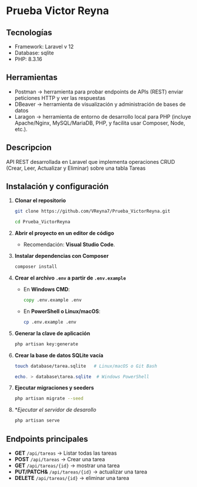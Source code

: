 # Prueba Victor Reyna 

## Tecnologías
* Framework: Laravel v 12
* Database: sqlite
* PHP: 8.3.16
  
## Herramientas
* Postman -> herramienta para probar endpoints de APIs (REST) enviar peticiones HTTP y ver las respuestas
* DBeaver -> herramienta de visualización y administración de bases de datos
* Laragon -> herramienta de entorno de desarrollo local para PHP (incluye Apache/Nginx, MySQL/MariaDB, PHP, y facilita usar Composer, Node, etc.).

## Descripcion
API REST desarrollada en Laravel que implementa operaciones CRUD (Crear, Leer, Actualizar y Eliminar) sobre una tabla Tareas

## Instalación y configuración
1. **Clonar el repositorio**
    
    ```bash 
    git clone https://github.com/VReyna7/Prueba_VictorReyna.git
    ```

    ```bash
    cd Prueba_VictorReyna
    ```
2. **Abrir el proyecto en un editor de código**  
    - Recomendación: **Visual Studio Code**.

3. **Instalar dependencias con Composer**
    
    ```bash
    composer install
    ```
    
4. **Crear el archivo `.env` a partir de `.env.example`**  

   - En **Windows CMD**:
     ```cmd
     copy .env.example .env
     ```
   - En **PowerShell o Linux/macOS**:
     ```bash
     cp .env.example .env
     ```
5. **Generar la clave de aplicación**
    ```bash
    php artisan key:generate
    ```
6. **Crear la base de datos SQLite vacía**
    ```bash
    touch database/tarea.sqlite   # Linux/macOS o Git Bash
    ```
    ```powershell
    echo. > database\tarea.sqlite  # Windows PowerShell
    ```
7. **Ejecutar migraciones y seeders**
     ```bash
    php artisan migrate --seed
    ```
8. **Ejecutar el servidor de desarollo*
     ```bash
    php artisan serve
    ```

## Endpoints principales
* **GET** `/api/tareas` -> Listar todas las tareas
* **POST** `/api/tareas` -> Crear una tarea
* **GET** `/api/tareas/{id}` -> mostrar una tarea
* **PUT/PATCH&** `/api/tareas/{id}` -> actualizar una tarea
* **DELETE** `/api/tareas/{id}` -> eliminar una tarea

